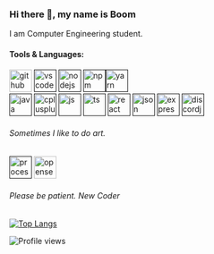 <!-- ![](cat.gif) -->

<!--
**0736b/0736b** is a ✨ _special_ ✨ repository because its `README.md` (this file) appears on your GitHub profile.
![0736b's github stats](https://github-readme-stats.vercel.app/api?username=0736b)
![0736b's github stats](https://github-readme-stats.vercel.app/api?username=0736b)
![](vtec.gif) -->


### Hi there 👋, my name is Boom
I am Computer Engineering student.

#### Tools & Languages: 
[<img src='https://cdn.jsdelivr.net/npm/simple-icons@3.0.1/icons/github.svg' alt='github' height='40'>](https://github.com/0736b/)   [<img src='https://www.vectorlogo.zone/logos/visualstudio_code/visualstudio_code-icon.svg' alt='vscode' height='40'>]()  [<img src='https://www.vectorlogo.zone/logos/nodejs/nodejs-icon.svg' alt='nodejs' height='40'>]() [<img src='https://www.vectorlogo.zone/logos/npmjs/npmjs-ar21.svg' alt='npm' height='40'>]()[<img src='https://www.vectorlogo.zone/logos/yarnpkg/yarnpkg-ar21.svg' alt='yarn' height='40'>]()   
[<img src='https://www.vectorlogo.zone/logos/java/java-icon.svg' alt='java' height='40'>]()  [<img src='https://seeklogo.com/images/C/c-logo-43CE78FF9C-seeklogo.com.png' alt='cplusplus' height='40'>]()  [<img src='https://upload.vectorlogo.zone/logos/javascript/images/239ec8a4-163e-4792-83b6-3f6d96911757.svg' alt='js' height='40'>]()  [<img src='https://www.vectorlogo.zone/logos/typescriptlang/typescriptlang-icon.svg' alt='ts' height='40'>]()  [<img src='https://www.vectorlogo.zone/logos/reactjs/reactjs-icon.svg' alt='react' height='40'>]()  [<img src='https://www.vectorlogo.zone/logos/json/json-icon.svg' alt='json' height='40'>]()  [<img src='https://www.vectorlogo.zone/logos/expressjs/expressjs-ar21.svg' alt='express' height='40'>]()  [<img src='https://www.vectorlogo.zone/logos/js_discord/js_discord-icon.svg' alt='discordjs' height='40'>]()

###### Sometimes I like to do art.
[<img src='https://upload.wikimedia.org/wikipedia/commons/c/cb/Processing_2021_logo.svg' alt='processing4' height='40'>]()  [<img src='https://storage.googleapis.com/opensea-static/Logomark/Logomark-Blue.png' alt='opensea.io' height='40'>](https://opensea.io/collection/generativeworm)  
###### Please be patient. New Coder
[![Top Langs](https://github-readme-stats.vercel.app/api/top-langs/?username=0736b&layout=compact)](https://github.com/anuraghazra/github-readme-stats)

<!-- ![GitHub metrics](https://metrics.lecoq.io/0736b)   -->

![Profile views](https://gpvc.arturio.dev/0736b)  
